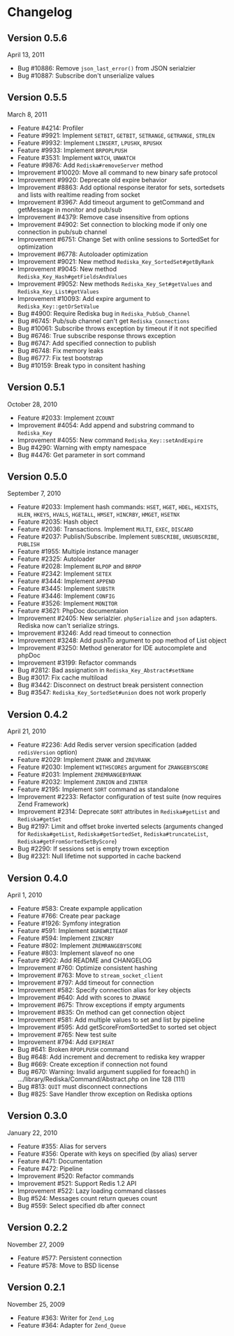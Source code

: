 Changelog
======

Version 0.5.6
---
April 13, 2011

* Bug #10886: Remove `json_last_error()` from JSON serialzier
* Bug #10887: Subscribe don't unserialize values

Version 0.5.5
---
March 8, 2011

 * Feature #4214: Profiler
 * Feature #9921: Implement `SETBIT`, `GETBIT`, `SETRANGE`, `GETRANGE`, `STRLEN`
 * Feature #9932: Implement `LINSERT`, `LPUSHX`, `RPUSHX`
 * Feature #9933: Implement `BRPOPLPUSH`
 * Feature #3531: Implement `WATCH`, `UNWATCH`
 * Feature #9876: Add `Rediska#removeServer` method
 * Improvement #10020: Move all command to new binary safe protocol
 * Improvement #9920: Deprecate old expire behavior
 * Improvement #8863: Add optional response iterator for sets, sortedsets and lists with realtime reading from socket
 * Improvement #3967: Add timeout argument to getCommand and getMessage in monitor and pub/sub
 * Improvement #4379: Remove case insensitive from options
 * Improvement #4902: Set connection to blocking mode if only one connection in pub/sub channel
 * Improvement #6751: Change Set with online sessions to SortedSet for optimization
 * Improvement #6778: Autoloader optimization
 * Improvement #9021: New method `Rediska_Key_SortedSet#getByRank`
 * Improvement #9045: New method `Rediska_Key_Hash#getFieldsAndValues`
 * Improvement #9052: New methods `Rediska_Key_Set#getValues` and `Rediska_Key_List#getValues`
 * Improvement #10093: Add expire argument to `Rediska_Key::getOrSetValue`
 * Bug #4900: Require Rediska bug in `Rediska_PubSub_Channel`
 * Bug #6745: Pub/sub channel can't get `Rediska_Connections`
 * Bug #10061: Subscribe throws exception by timeout if it not specified
 * Bug #6746: True subscribe response throws exception
 * Bug #6747: Add specified connection to publish
 * Bug #6748: Fix memory leaks
 * Bug #6777: Fix test bootstrap
 * Bug #10159: Break typo in consitent hashing

Version 0.5.1
---
October 28, 2010
 
 * Feature #2033: Implement `ZCOUNT`
 * Improvement #4054: Add append and substring command to `Rediska_Key`
 * Improvement #4055: New command `Rediska_Key::setAndExpire`
 * Bug #4290: Warning with empty namespace
 * Bug #4476: Get parameter in sort command

Version 0.5.0
---
September 7, 2010

 * Feature #2033: Implement hash commands: `HSET`, `HGET`, `HDEL`, `HEXISTS`, `HLEN`, `HKEYS`, `HVALS`, `HGETALL`, `HMSET`, `HINCRBY`, `HMGET`, `HSETNX`
 * Feature #2035: Hash object
 * Feature #2036: Transactions. Implement `MULTI`, `EXEC`, `DISCARD`
 * Feature #2037: Publish/Subscribe. Implement `SUBSCRIBE`, `UNSUBSCRIBE`, `PUBLISH`
 * Feature #1955: Multiple instance manager
 * Feature #2325: Autoloader
 * Feature #2028: Implement `BLPOP` and `BRPOP`
 * Feature #2342: Implement `SETEX`
 * Feature #3444: Implement `APPEND`
 * Feature #3445: Implement `SUBSTR`
 * Feature #3446: Implement `CONFIG`
 * Feature #3526: Implement `MONITOR`
 * Feature #3621: PhpDoc documentaion
 * Improvement #2405: New serialzier. `phpSerialize` and `json` adapters. Rediska now can't serialize strings.
 * Improvement #3246: Add read timeout to connection
 * Improvement #3248: Add pushTo argument to pop method of List object
 * Improvement #3250: Method generator for IDE autocomplete and phpDoc
 * Improvement #3199: Refactor commands
 * Bug #2812: Bad assignation in `Rediska_Key_Abstract#setName`
 * Bug #3017: Fix cache multiload
 * Bug #3442: Disconnect on destruct break persistent connection
 * Bug #3547: `Rediska_Key_SortedSet#union` does not work properly

Version 0.4.2
---
April 21, 2010

 * Feature #2236: Add Redis server version specification (added `redisVersion` option)
 * Feature #2029: Implement `ZRANK` and `ZREVRANK`
 * Feature #2030: Implement `WITHSCORES` argument for `ZRANGEBYSCORE`
 * Feature #2031: Implement `ZREMRANGEBYRANK`
 * Feature #2032: Implement `ZUNION` and `ZINTER`
 * Feature #2195: Implement `SORT` command as standalone
 * Improvement #2233: Refactor configuration of test suite (now requires Zend Framework)
 * Improvement #2314: Deprecate `SORT` attributes in `Rediska#getList` and `Rediska#getSet`
 * Bug #2197: Limit and offset broke inverted selects (arguments changed for `Rediska#getList`, `Rediska#getSortedSet`, `Rediska#truncateList`, `Rediska#getFromSortedSetByScore`)
 * Bug #2290: If sessions set is empty trown exception
 * Bug #2321: Null lifetime not supported in cache backend

Version 0.4.0
---
April 1, 2010

 * Feature #583: Create expample application
 * Feature #766: Create pear package
 * Feature #1926: Symfony integration
 * Feature #591: Implement `BGREWRITEAOF`
 * Feature #594: Implement `ZINCRBY`
 * Feature #802: Implement `ZREMRANGEBYSCORE`
 * Feature #803: Implement slaveof no one
 * Feature #902: Add README and CHANGELOG
 * Improvement #760: Optimize consistent hashing
 * Improvement #763: Move to `stream_socket_client`
 * Improvement #797: Add timeout for connection
 * Improvement #582: Specify connection alias for key objects
 * Improvement #640: Add with scores to `ZRANGE`
 * Improvement #675: Throw exceptions if empty arguments
 * Improvement #835: On method can get connection object
 * Improvement #581: Add multiple values to set and list by pipeline
 * Improvement #595: Add getScoreFromSortedSet to sorted set object
 * Improvement #765: New test suite
 * Improvement #794: Add `EXPIREAT`
 * Bug #641: Broken `RPOPLPUSH` command
 * Bug #648: Add increment and decrement to rediska key wrapper
 * Bug #669: Create exception if connection not found
 * Bug #670: Warning: Invalid argument supplied for foreach() in .../library/Rediska/Command/Abstract.php on line 128 (111)
 * Bug #813: `QUIT` must disconnect connections
 * Bug #825: Save Handler throw exception on Rediska options

Version 0.3.0
---
January 22, 2010

 * Feature #355: Alias for servers
 * Feature #356: Operate with keys on specified (by alias) server
 * Feature #471: Documentation
 * Feature #472: Pipeline
 * Improvement #520: Refactor commands
 * Improvement #521: Support Redis 1.2 API
 * Improvement #522: Lazy loading command classes
 * Bug #524: Messages count return queues count
 * Bug #559: Select specified db after connect

Version 0.2.2
---
November 27, 2009

 * Feature #577: Persistent connection
 * Feature #578: Move to BSD license

Version 0.2.1
---
November 25, 2009

 * Feature #363: Writer for `Zend_Log`
 * Feature #364: Adapter for `Zend_Queue`